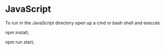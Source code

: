 # JavaScript
To run in the JavaScript directory open up a cmd or bash shell and execute 

npm install;

npm run start;
